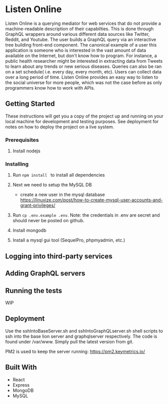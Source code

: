 # Listen Online

Listen Online is a querying mediator for web services that do not provide a machine-readable description of their capabilties. This is done through GraphQL wrappers around various different data sources like Twitter, Reddit, and Youtube. The user builds a GraphQL query via an interactive tree building front-end component. The canonical example of a user this application is someone who is interested in the vast amount of data available on the Internet, but don't know how to program. For instance, a public health researcher might be interested in extracting data from Tweets to learn about any trends or new serious diseases. Queries can also be ran on a set schedule( i.e. every day, every month, etc). Users can collect data over a long period of time. Listen Online provides an easy way to listen to the social universe for more people, which was not the case before as only programmers know how to work with APIs. 

## Getting Started

These instructions will get you a copy of the project up and running on your local machine for development and testing purposes. See deployment for notes on how to deploy the project on a live system.

### Prerequisites
1. Install nodejs

### Installing

1. Run ```npm install ``` to install all dependencies

2. Next we need to setup the MySQL DB
    - create a new user in the mysql database https://linuxize.com/post/how-to-create-mysql-user-accounts-and-grant-privileges/

3. Run ```cp .env.example .env```. Note: the credentials in .env are secret and should never be posted on github. 

4. Install mongodb

5. Install a mysql gui tool (SequelPro, phpmyadmin, etc.)

## Logging into third-party services
 
## Adding GraphQL servers


## Running the tests

WIP

## Deployment
Use the sshIntoBaseServer.sh and sshIntoGraphQLserver.sh shell scripts to ssh into the base lion server and graphqlserver respectively. The code is found under /var/www. Simply pull the latest version from git.

PM2 is used to keep the server running: https://pm2.keymetrics.io/

## Built With
- React
- Express
- MongoDB
- MySQL